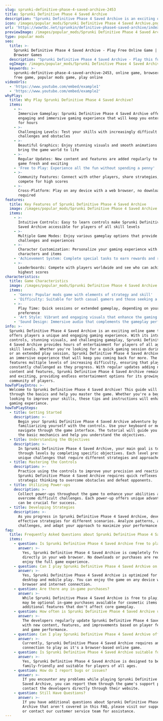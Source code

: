 ```yaml
---
slug: sprunki-definitive-phase-4-saved-archive-2453
title: Sprunki Definitive Phase 4 Saved Archive
description: "Sprunki Definitive Phase 4 Saved Archive is an exciting online game. Play for free directly in your browser!"
icon: /images/popular_mods/Sprunki Definitive Phase 4 Saved Archive.png
url: 'https://wowtbc.net/sprunkin/definitive-phase4-saved-archive/index.html'
previewImage: /images/popular_mods/Sprunki Definitive Phase 4 Saved Archive.png
type: popular mods
seo:
  title: >-
    Sprunki Definitive Phase 4 Saved Archive - Play Free Online Game | Fun
    Browser Games
  description: "Sprunki Definitive Phase 4 Saved Archive - Play this fun online game for free in your browser. No download required!"
  ogImage: /images/popular_mods/Sprunki Definitive Phase 4 Saved Archive.png
  keywords: >-
    sprunki-definitive-phase-4-saved-archive-2453, online game, browser game,
    free game, popular mods game, play online
videoUrls:
  - 'https://www.youtube.com/embed/example1'
  - 'https://www.youtube.com/embed/example2'
whyPlay:
  title: Why Play Sprunki Definitive Phase 4 Saved Archive?
  items:
    - >-
      Immersive Gameplay: Sprunki Definitive Phase 4 Saved Archive offers an
      engaging and immersive gaming experience that will keep you entertained
      for hours
    - >-
      Challenging Levels: Test your skills with increasingly difficult
      challenges and obstacles
    - >-
      Beautiful Graphics: Enjoy stunning visuals and smooth animations that
      bring the game world to life
    - >-
      Regular Updates: New content and features are added regularly to keep the
      game fresh and exciting
    - 'Free to Play: Experience all the fun without spending a penny'
    - >-
      Community Features: Connect with other players, share strategies, and
      compete for high scores
    - >-
      Cross-Platform: Play on any device with a web browser, no downloads
      required
features:
  title: Key Features of Sprunki Definitive Phase 4 Saved Archive
  image: /images/popular_mods/Sprunki Definitive Phase 4 Saved Archive.png
  items:
    - >-
      Intuitive Controls: Easy to learn controls make Sprunki Definitive Phase 4
      Saved Archive accessible for players of all skill levels
    - >-
      Multiple Game Modes: Enjoy various gameplay options that provide different
      challenges and experiences
    - >-
      Character Customization: Personalize your gaming experience with unique
      characters and items
    - 'Achievement System: Complete special tasks to earn rewards and recognition'
    - >-
      Leaderboards: Compete with players worldwide and see who can achieve the
      highest scores
characteristics:
  title: Game Characteristics
  image: /images/popular_mods/Sprunki Definitive Phase 4 Saved Archive.png
  items:
    - 'Genre: Popular mods game with elements of strategy and skill'
    - 'Difficulty: Suitable for both casual gamers and those seeking a challenge'
    - >-
      Play Time: Quick sessions or extended gameplay, depending on your
      preference
    - 'Art Style: Vibrant and engaging visuals that enhance the gaming experience'
    - 'Sound Design: Immersive audio that complements the gameplay perfectly'
info: >-
  Sprunki Definitive Phase 4 Saved Archive is an exciting online game that
  offers players a unique and engaging gaming experience. With its intuitive
  controls, stunning visuals, and challenging gameplay, Sprunki Definitive Phase
  4 Saved Archive provides hours of entertainment for players of all ages and
  skill levels. Whether you're looking for a quick gaming session during a break
  or an extended play session, Sprunki Definitive Phase 4 Saved Archive delivers
  an immersive experience that will keep you coming back for more. The game
  features multiple levels of increasing difficulty, ensuring that players are
  constantly challenged as they progress. With regular updates adding new
  content and features, Sprunki Definitive Phase 4 Saved Archive remains fresh
  and exciting, providing endless entertainment options for its growing
  community of players.
howToPlayIntro: >-
  Welcome to Sprunki Definitive Phase 4 Saved Archive! This guide will walk you
  through the basics and help you master the game. Whether you're a beginner or
  looking to improve your skills, these tips and instructions will enhance your
  gaming experience.
howToPlaySteps:
  - title: Getting Started
    description: >-
      Begin your Sprunki Definitive Phase 4 Saved Archive adventure by
      familiarizing yourself with the controls. Use your keyboard or mouse to
      navigate through the game interface. The tutorial will guide you through
      the basic mechanics and help you understand the objectives.
  - title: Understanding the Objectives
    description: >-
      In Sprunki Definitive Phase 4 Saved Archive, your main goal is to progress
      through levels by completing specific objectives. Each level presents
      unique challenges that require different strategies and approaches.
  - title: Mastering the Controls
    description: >-
      Practice using the controls to improve your precision and reaction time.
      Sprunki Definitive Phase 4 Saved Archive requires quick reflexes and
      strategic thinking to overcome obstacles and defeat opponents.
  - title: Utilizing Power-ups
    description: >-
      Collect power-ups throughout the game to enhance your abilities and
      overcome difficult challenges. Each power-up offers unique advantages that
      can be crucial for success.
  - title: Developing Strategies
    description: >-
      As you progress in Sprunki Definitive Phase 4 Saved Archive, develop
      effective strategies for different scenarios. Analyze patterns, anticipate
      challenges, and adapt your approach to maximize your performance.
faq:
  title: Frequently Asked Questions about Sprunki Definitive Phase 4 Saved Archive
  items:
    - question: Is Sprunki Definitive Phase 4 Saved Archive free to play?
      answer: >-
        Yes, Sprunki Definitive Phase 4 Saved Archive is completely free to play
        directly in your web browser. No downloads or purchases are required to
        enjoy the full game experience.
    - question: Can I play Sprunki Definitive Phase 4 Saved Archive on mobile devices?
      answer: >-
        Yes, Sprunki Definitive Phase 4 Saved Archive is optimized for both
        desktop and mobile play. You can enjoy the game on any device with a web
        browser and internet connection.
    - question: Are there any in-game purchases?
      answer: >-
        While Sprunki Definitive Phase 4 Saved Archive is free to play, there
        may be optional in-game purchases available for cosmetic items or
        additional features that don't affect core gameplay.
    - question: How often is Sprunki Definitive Phase 4 Saved Archive updated?
      answer: >-
        The developers regularly update Sprunki Definitive Phase 4 Saved Archive
        with new content, features, and improvements based on player feedback
        and game performance.
    - question: Can I play Sprunki Definitive Phase 4 Saved Archive offline?
      answer: >-
        Currently, Sprunki Definitive Phase 4 Saved Archive requires an internet
        connection to play as it's a browser-based online game.
    - question: Is Sprunki Definitive Phase 4 Saved Archive suitable for children?
      answer: >-
        Yes, Sprunki Definitive Phase 4 Saved Archive is designed to be
        family-friendly and suitable for players of all ages.
    - question: How do I report bugs or issues?
      answer: >-
        If you encounter any problems while playing Sprunki Definitive Phase 4
        Saved Archive, you can report them through the game's support page or
        contact the developers directly through their website.
    - question: Still Have Questions?
      answer: >-
        If you have additional questions about Sprunki Definitive Phase 4 Saved
        Archive that aren't covered in this FAQ, please visit our support center
        or contact our customer service team for assistance.
---
```


